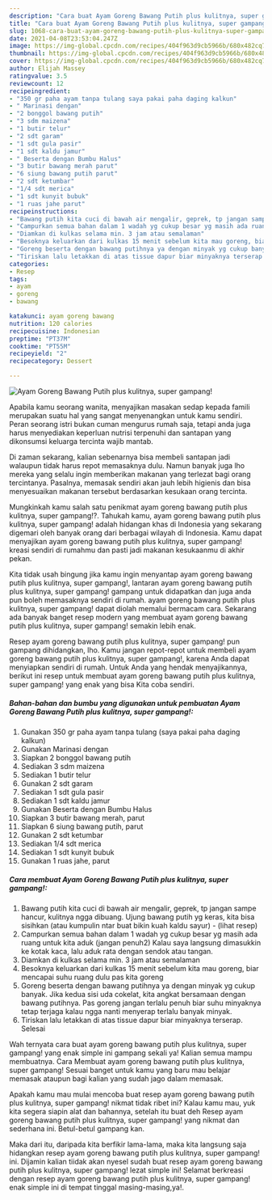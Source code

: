 ```yaml
---
description: "Cara buat Ayam Goreng Bawang Putih plus kulitnya, super gampang! yang lezat Untuk Jualan"
title: "Cara buat Ayam Goreng Bawang Putih plus kulitnya, super gampang! yang lezat Untuk Jualan"
slug: 1068-cara-buat-ayam-goreng-bawang-putih-plus-kulitnya-super-gampang-yang-lezat-untuk-jualan
date: 2021-04-08T23:53:04.247Z
image: https://img-global.cpcdn.com/recipes/404f963d9cb5966b/680x482cq70/ayam-goreng-bawang-putih-plus-kulitnya-super-gampang-foto-resep-utama.jpg
thumbnail: https://img-global.cpcdn.com/recipes/404f963d9cb5966b/680x482cq70/ayam-goreng-bawang-putih-plus-kulitnya-super-gampang-foto-resep-utama.jpg
cover: https://img-global.cpcdn.com/recipes/404f963d9cb5966b/680x482cq70/ayam-goreng-bawang-putih-plus-kulitnya-super-gampang-foto-resep-utama.jpg
author: Elijah Massey
ratingvalue: 3.5
reviewcount: 12
recipeingredient:
- "350 gr paha ayam tanpa tulang saya pakai paha daging kalkun"
- " Marinasi dengan"
- "2 bonggol bawang putih"
- "3 sdm maizena"
- "1 butir telur"
- "2 sdt garam"
- "1 sdt gula pasir"
- "1 sdt kaldu jamur"
- " Beserta dengan Bumbu Halus"
- "3 butir bawang merah parut"
- "6 siung bawang putih parut"
- "2 sdt ketumbar"
- "1/4 sdt merica"
- "1 sdt kunyit bubuk"
- "1 ruas jahe parut"
recipeinstructions:
- "Bawang putih kita cuci di bawah air mengalir, geprek, tp jangan sampe hancur, kulitnya ngga dibuang. Ujung bawang putih yg keras, kita bisa sisihkan (atau kumpulin ntar buat bikin kuah kaldu sayur)           (lihat resep)"
- "Campurkan semua bahan dalam 1 wadah yg cukup besar yg masih ada ruang untuk kita aduk (jangan penuh2) Kalau saya langsung dimasukkin ke kotak kaca, lalu aduk rata dengan sendok atau tangan."
- "Diamkan di kulkas selama min. 3 jam atau semalaman"
- "Besoknya keluarkan dari kulkas 15 menit sebelum kita mau goreng, biar mencapai suhu ruang dulu pas kita goreng"
- "Goreng beserta dengan bawang putihnya ya dengan minyak yg cukup banyak. Jika kedua sisi uda cokelat, kita angkat bersamaan dengan bawang putihnya. Pas goreng jangan terlalu penuh biar suhu minyaknya tetap terjaga kalau ngga nanti menyerap terlalu banyak minyak."
- "Tiriskan lalu letakkan di atas tissue dapur biar minyaknya terserap. Selesai"
categories:
- Resep
tags:
- ayam
- goreng
- bawang

katakunci: ayam goreng bawang 
nutrition: 120 calories
recipecuisine: Indonesian
preptime: "PT37M"
cooktime: "PT55M"
recipeyield: "2"
recipecategory: Dessert

---
```



![Ayam Goreng Bawang Putih plus kulitnya, super gampang!](https://img-global.cpcdn.com/recipes/404f963d9cb5966b/680x482cq70/ayam-goreng-bawang-putih-plus-kulitnya-super-gampang-foto-resep-utama.jpg)

Apabila kamu seorang wanita, menyajikan masakan sedap kepada famili merupakan suatu hal yang sangat menyenangkan untuk kamu sendiri. Peran seorang istri bukan cuman mengurus rumah saja, tetapi anda juga harus menyediakan keperluan nutrisi terpenuhi dan santapan yang dikonsumsi keluarga tercinta wajib mantab.

Di zaman  sekarang, kalian sebenarnya bisa membeli santapan jadi walaupun tidak harus repot memasaknya dulu. Namun banyak juga lho mereka yang selalu ingin memberikan makanan yang terlezat bagi orang tercintanya. Pasalnya, memasak sendiri akan jauh lebih higienis dan bisa menyesuaikan makanan tersebut berdasarkan kesukaan orang tercinta. 



Mungkinkah kamu salah satu penikmat ayam goreng bawang putih plus kulitnya, super gampang!?. Tahukah kamu, ayam goreng bawang putih plus kulitnya, super gampang! adalah hidangan khas di Indonesia yang sekarang digemari oleh banyak orang dari berbagai wilayah di Indonesia. Kamu dapat menyajikan ayam goreng bawang putih plus kulitnya, super gampang! kreasi sendiri di rumahmu dan pasti jadi makanan kesukaanmu di akhir pekan.

Kita tidak usah bingung jika kamu ingin menyantap ayam goreng bawang putih plus kulitnya, super gampang!, lantaran ayam goreng bawang putih plus kulitnya, super gampang! gampang untuk didapatkan dan juga anda pun boleh memasaknya sendiri di rumah. ayam goreng bawang putih plus kulitnya, super gampang! dapat diolah memalui bermacam cara. Sekarang ada banyak banget resep modern yang membuat ayam goreng bawang putih plus kulitnya, super gampang! semakin lebih enak.

Resep ayam goreng bawang putih plus kulitnya, super gampang! pun gampang dihidangkan, lho. Kamu jangan repot-repot untuk membeli ayam goreng bawang putih plus kulitnya, super gampang!, karena Anda dapat menyiapkan sendiri di rumah. Untuk Anda yang hendak menyajikannya, berikut ini resep untuk membuat ayam goreng bawang putih plus kulitnya, super gampang! yang enak yang bisa Kita coba sendiri.

<!--inarticleads1-->

##### Bahan-bahan dan bumbu yang digunakan untuk pembuatan Ayam Goreng Bawang Putih plus kulitnya, super gampang!:

1. Gunakan 350 gr paha ayam tanpa tulang (saya pakai paha daging kalkun)
1. Gunakan  Marinasi dengan
1. Siapkan 2 bonggol bawang putih
1. Sediakan 3 sdm maizena
1. Sediakan 1 butir telur
1. Gunakan 2 sdt garam
1. Sediakan 1 sdt gula pasir
1. Sediakan 1 sdt kaldu jamur
1. Gunakan  Beserta dengan Bumbu Halus
1. Siapkan 3 butir bawang merah, parut
1. Siapkan 6 siung bawang putih, parut
1. Gunakan 2 sdt ketumbar
1. Sediakan 1/4 sdt merica
1. Sediakan 1 sdt kunyit bubuk
1. Gunakan 1 ruas jahe, parut




<!--inarticleads2-->

##### Cara membuat Ayam Goreng Bawang Putih plus kulitnya, super gampang!:

1. Bawang putih kita cuci di bawah air mengalir, geprek, tp jangan sampe hancur, kulitnya ngga dibuang. Ujung bawang putih yg keras, kita bisa sisihkan (atau kumpulin ntar buat bikin kuah kaldu sayur) -           (lihat resep)
1. Campurkan semua bahan dalam 1 wadah yg cukup besar yg masih ada ruang untuk kita aduk (jangan penuh2) Kalau saya langsung dimasukkin ke kotak kaca, lalu aduk rata dengan sendok atau tangan.
1. Diamkan di kulkas selama min. 3 jam atau semalaman
1. Besoknya keluarkan dari kulkas 15 menit sebelum kita mau goreng, biar mencapai suhu ruang dulu pas kita goreng
1. Goreng beserta dengan bawang putihnya ya dengan minyak yg cukup banyak. Jika kedua sisi uda cokelat, kita angkat bersamaan dengan bawang putihnya. Pas goreng jangan terlalu penuh biar suhu minyaknya tetap terjaga kalau ngga nanti menyerap terlalu banyak minyak.
1. Tiriskan lalu letakkan di atas tissue dapur biar minyaknya terserap. Selesai




Wah ternyata cara buat ayam goreng bawang putih plus kulitnya, super gampang! yang enak simple ini gampang sekali ya! Kalian semua mampu membuatnya. Cara Membuat ayam goreng bawang putih plus kulitnya, super gampang! Sesuai banget untuk kamu yang baru mau belajar memasak ataupun bagi kalian yang sudah jago dalam memasak.

Apakah kamu mau mulai mencoba buat resep ayam goreng bawang putih plus kulitnya, super gampang! nikmat tidak ribet ini? Kalau kamu mau, yuk kita segera siapin alat dan bahannya, setelah itu buat deh Resep ayam goreng bawang putih plus kulitnya, super gampang! yang nikmat dan sederhana ini. Betul-betul gampang kan. 

Maka dari itu, daripada kita berfikir lama-lama, maka kita langsung saja hidangkan resep ayam goreng bawang putih plus kulitnya, super gampang! ini. Dijamin kalian tiidak akan nyesel sudah buat resep ayam goreng bawang putih plus kulitnya, super gampang! lezat simple ini! Selamat berkreasi dengan resep ayam goreng bawang putih plus kulitnya, super gampang! enak simple ini di tempat tinggal masing-masing,ya!.

